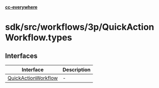 [**cc-everywhere**](../../../../../index.md)

<HorizontalLine />

# sdk/src/workflows/3p/QuickActionWorkflow.types

## Interfaces

| Interface | Description |
| ------ | ------ |
| [QuickActionWorkflow](interfaces/quick-action-workflow.md) | - |
